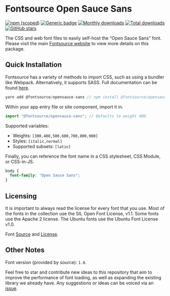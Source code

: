 # Fontsource Open Sauce Sans

[![npm (scoped)](https://img.shields.io/npm/v/@fontsource/opensauce-sans?color=brightgreen)](https://www.npmjs.com/package/@fontsource/opensauce-sans) [![Generic badge](https://img.shields.io/badge/fontsource-passing-brightgreen)](https://github.com/fontsource/fontsource) [![Monthly downloads](https://badgen.net/npm/dm/@fontsource/opensauce-sans)](https://github.com/fontsource/fontsource) [![Total downloads](https://badgen.net/npm/dt/@fontsource/opensauce-sans)](https://github.com/fontsource/fontsource) [![GitHub stars](https://img.shields.io/github/stars/fontsource/fontsource.svg?style=social&label=Star)](https://github.com/fontsource/fontsource/stargazers)

The CSS and web font files to easily self-host the “Open Sauce Sans” font. Please visit the main [Fontsource website](https://fontsource.org/fonts/opensauce-sans) to view more details on this package.

## Quick Installation

Fontsource has a variety of methods to import CSS, such as using a bundler like Webpack. Alternatively, it supports SASS. Full documentation can be found [here](https://fontsource.org/docs/introduction).

```javascript
yarn add @fontsource/opensauce-sans // npm install @fontsource/opensauce-sans
```

Within your app entry file or site component, import it in.

```javascript
import "@fontsource/opensauce-sans"; // Defaults to weight 400.
```

Supported variables:

- Weights: `[300,400,500,600,700,800,900]`
- Styles: `[italic,normal]`
- Supported subsets: `[latin]`

Finally, you can reference the font name in a CSS stylesheet, CSS Module, or CSS-in-JS.

```css
body {
  font-family: "Open Sauce Sans";
}
```



## Licensing

It is important to always read the license for every font that you use.
Most of the fonts in the collection use the SIL Open Font License, v1.1. Some fonts use the Apache 2 license. The Ubuntu fonts use the Ubuntu Font License v1.0.

Font [Source](https://github.com/marcologous/Open-Sauce-Fonts) and [License](https://github.com/marcologous/Open-Sauce-Fonts/blob/master/Open%20Sauce%20Sans%20OFL.txt).

## Other Notes

Font version (provided by source): `1.0`.

Feel free to star and contribute new ideas to this repository that aim to improve the performance of font loading, as well as expanding the existing library we already have. Any suggestions or ideas can be voiced via an [issue](https://github.com/fontsource/fontsource/issues).
